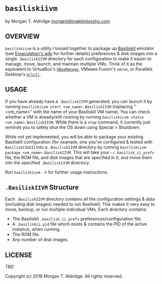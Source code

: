 `basiliskiivm`
==============
by Morgan T. Aldridge <morgant@makkintosshu.com>

OVERVIEW
--------

`basiliskiivm` is a utility I tossed together to package up [BasiliskII](https://github.com/cebix/macemu/) emulator (see [Emaculation's wiki](http://www.emaculation.com/doku.php/basilisk_ii) for further details) preferences & disk images into a single `.BasiliskIIVM` directory for each configuration to make it easier to manage, move, launch, and maintain multiple VMs. Think of it as the equivalent to VirtuaBox's [`VBoxManage`](https://www.virtualbox.org/manual/ch08.html), VMware Fusion's `vmrun`, or Parallels Desktop's [`prlctl`](http://kb.parallels.com/en/112013).

USAGE
-----

If you have already have a `.BasiliskIIVM` generated, you can launch it by running `basiliskiivm start <vm_name>.BasiliskIIVM` (replacing "<vm_name>" with the name of your BasiliskII VM name). You can check whether a VM is already/still running by running `basiliskiivm status <vm_name>.BasiliskIIVM`. While there is a `stop` command, it currently just reminds you to safely shut the OS down using Special > Shutdown.

While not yet implemented, you will be able to package your existing BasiliskII configuration (for example, one you've configured & tested with `BasiliskIIGUI`) into a `.BasiliskIIVM` directory by running `basiliskiivm package <vm_name>.BasiliskIIVM`. This will take your `~/.basilisk_ii_prefs` file, the ROM file, and disk images that are specified in it, and move them into the specified `.BasiliskIIVM` directory.

Run `basiliskiivm -h` for further usage instructions.

`.BasiliskIIVM` Structure
-------------------------

Each `.BasiliskIIVM` directory contains all the configuration settings & data (including disk images) needed to run BasiliskII. This makes it very easy to move, backup, or run multiple individual VMs. Each directory contains:

* The BasiliskII `.basilisk_ii_prefs` preferences/configuration file.
* A `.basiliskii.pid` file which exists & contains the PID of the active instance, when running.
* The ROM file.
* Any number of disk images.

LICENSE
-------

_TBD_

Copyright (c) 2016 Morgan T. Aldridge. All rights reserved.
